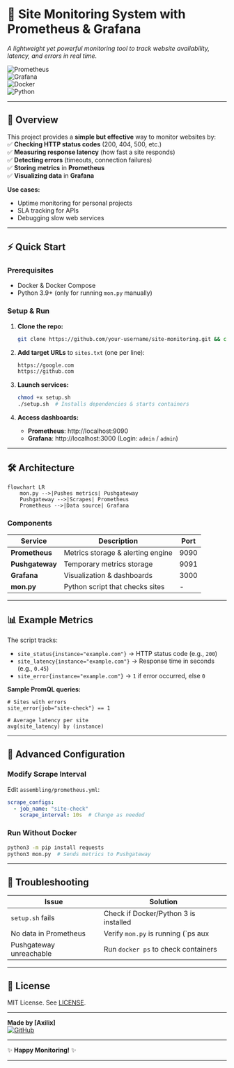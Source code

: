 # **🚀 Site Monitoring System with Prometheus & Grafana**  
*A lightweight yet powerful monitoring tool to track website availability, latency, and errors in real time.*  

![Prometheus](https://img.shields.io/badge/Prometheus-E6522C?style=for-the-badge&logo=Prometheus&logoColor=white)  
![Grafana](https://img.shields.io/badge/Grafana-F46800?style=for-the-badge&logo=Grafana&logoColor=white)  
![Docker](https://img.shields.io/badge/Docker-2496ED?style=for-the-badge&logo=Docker&logoColor=white)  
![Python](https://img.shields.io/badge/Python-3776AB?style=for-the-badge&logo=Python&logoColor=white)  

---

## **📌 Overview**  
This project provides a **simple but effective** way to monitor websites by:  
✅ **Checking HTTP status codes** (200, 404, 500, etc.)  
✅ **Measuring response latency** (how fast a site responds)  
✅ **Detecting errors** (timeouts, connection failures)  
✅ **Storing metrics** in **Prometheus**  
✅ **Visualizing data** in **Grafana**  

**Use cases:**  
- Uptime monitoring for personal projects  
- SLA tracking for APIs  
- Debugging slow web services  

---

## **⚡ Quick Start**  

### **Prerequisites**  
- Docker & Docker Compose  
- Python 3.9+ (only for running `mon.py` manually)  

### **Setup & Run**  
1. **Clone the repo:**  
   ```sh
   git clone https://github.com/your-username/site-monitoring.git && cd site-monitoring
   ```  

2. **Add target URLs** to `sites.txt` (one per line):  
   ```txt
   https://google.com  
   https://github.com  
   ```  

3. **Launch services:**  
   ```sh
   chmod +x setup.sh  
   ./setup.sh  # Installs dependencies & starts containers  
   ```  

4. **Access dashboards:**  
   - **Prometheus**: http://localhost:9090  
   - **Grafana**: http://localhost:3000 (Login: `admin` / `admin`)  

---

## **🛠️ Architecture**  
```mermaid  
flowchart LR  
    mon.py -->|Pushes metrics| Pushgateway  
    Pushgateway -->|Scrapes| Prometheus  
    Prometheus -->|Data source| Grafana  
```  

### **Components**  
| Service         | Description                          | Port  |  
|----------------|--------------------------------------|-------|  
| **Prometheus** | Metrics storage & alerting engine    | 9090  |  
| **Pushgateway** | Temporary metrics storage           | 9091  |  
| **Grafana**    | Visualization & dashboards           | 3000  |  
| **mon.py**     | Python script that checks sites      | -     |  

---

## **📊 Example Metrics**  
The script tracks:  
- `site_status{instance="example.com"}` → HTTP status code (e.g., `200`)  
- `site_latency{instance="example.com"}` → Response time in seconds (e.g., `0.45`)  
- `site_error{instance="example.com"}` → `1` if error occurred, else `0`  

**Sample PromQL queries:**  
```promql  
# Sites with errors  
site_error{job="site-check"} == 1  

# Average latency per site  
avg(site_latency) by (instance)  
```  

---

## **🔧 Advanced Configuration**  

### **Modify Scrape Interval**  
Edit `assembling/prometheus.yml`:  
```yaml  
scrape_configs:  
  - job_name: "site-check"  
    scrape_interval: 10s  # Change as needed  
```  

### **Run Without Docker**  
```sh  
python3 -m pip install requests  
python3 mon.py  # Sends metrics to Pushgateway  
```  
---

## **🚨 Troubleshooting**  
| Issue                          | Solution                          |  
|--------------------------------|-----------------------------------|  
| `setup.sh` fails               | Check if Docker/Python 3 is installed |  
| No data in Prometheus          | Verify `mon.py` is running (`ps aux | grep mon.py`) |  
| Pushgateway unreachable        | Run `docker ps` to check containers |  

---

## **📜 License**  
MIT License. See [LICENSE](LICENSE).  

---

**Made by [Axilix]**  
[![GitHub](https://img.shields.io/badge/GitHub-181717?style=for-the-badge&logo=GitHub&logoColor=white)](https://github.com/axialix-ops)  

--- 

✨ **Happy Monitoring!** ✨  

---
